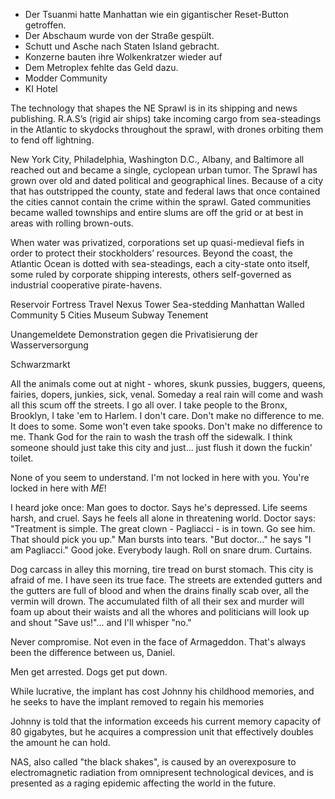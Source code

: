 - Der Tsuanmi hatte Manhattan wie ein gigantischer Reset-Button getroffen.
- Der Abschaum wurde von der Straße gespült.
- Schutt und Asche nach Staten Island gebracht.
- Konzerne bauten ihre Wolkenkratzer wieder auf
- Dem Metroplex fehlte das Geld dazu.
- Modder Community
- KI Hotel

The technology that shapes the NE Sprawl is in its shipping and news publishing.  R.A.S’s (rigid air ships) take incoming cargo from sea-steadings in the Atlantic to skydocks throughout the sprawl, with drones orbiting them to fend off lightning.

New York City, Philadelphia, Washington D.C., Albany, and Baltimore all reached out and became a single, cyclopean urban tumor.   The Sprawl has grown over old and dated political and geographical lines.  Because of a city that has outstripped the county, state and federal laws that once contained the cities cannot contain the crime within the sprawl.   Gated communities became walled townships and entire slums are off the grid or at best in areas with rolling brown-outs.

When water was privatized, corporations set up quasi-medieval fiefs in order to protect their stockholders’ resources.  Beyond the coast, the Atlantic Ocean is dotted with sea-steadings, each a city-state onto itself, some ruled by corporate shipping interests, others self-governed as industrial cooperative pirate-havens.

Reservoir Fortress
Travel Nexus Tower
Sea-stedding
Manhattan Walled Community
5 Cities Museum
Subway Tenement

Unangemeldete Demonstration gegen die Privatisierung der Wasserversorgung

Schwarzmarkt

All the animals come out at night - whores, skunk pussies, buggers, queens, fairies, dopers, junkies, sick, venal. Someday a real rain will come and wash all this scum off the streets. I go all over. I take people to the Bronx, Brooklyn, I take 'em to Harlem. I don't care. Don't make no difference to me. It does to some. Some won't even take spooks. Don't make no difference to me.
Thank God for the rain to wash the trash off the sidewalk.
I think someone should just take this city and just... just flush it down the fuckin' toilet.

None of you seem to understand. I'm not locked in here with you. You're locked in here with *ME*!

 I heard joke once: Man goes to doctor. Says he's depressed. Life seems harsh, and cruel. Says he feels all alone in threatening world. Doctor says: "Treatment is simple. The great clown - Pagliacci - is in town. Go see him. That should pick you up." Man bursts into tears. "But doctor..." he says "I am Pagliacci." Good joke. Everybody laugh. Roll on snare drum. Curtains.

 Dog carcass in alley this morning, tire tread on burst stomach. This city is afraid of me. I have seen its true face. The streets are extended gutters and the gutters are full of blood and when the drains finally scab over, all the vermin will drown. The accumulated filth of all their sex and murder will foam up about their waists and all the whores and politicians will look up and shout "Save us!"... and I'll whisper "no."

 Never compromise. Not even in the face of Armageddon. That's always been the difference between us, Daniel.

  Men get arrested. Dogs get put down.

  While lucrative, the implant has cost Johnny his childhood memories, and he seeks to have the implant removed to regain his memories

  Johnny is told that the information exceeds his current memory capacity of 80 gigabytes, but he acquires a compression unit that effectively doubles the amount he can hold.

  NAS, also called "the black shakes", is caused by an overexposure to electromagnetic radiation from omnipresent technological devices, and is presented as a raging epidemic affecting the world in the future. 